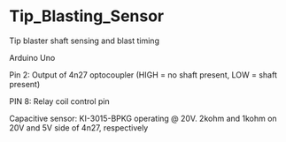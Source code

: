 # Tip_Blasting_Sensor
Tip blaster shaft sensing and blast timing


Arduino Uno


Pin 2: Output of 4n27 optocoupler (HIGH = no shaft present, LOW = shaft present)

PIN 8: Relay coil control pin 



Capacitive sensor: KI-3015-BPKG operating @ 20V. 2kohm and 1kohm on 20V and 5V side of 4n27, respectively
